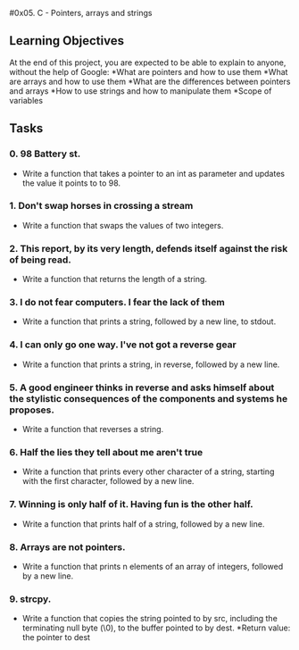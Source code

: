 #0x05. C - Pointers, arrays and strings
## Learning Objectives
At the end of this project, you are expected to be able to explain to anyone, without the help of Google:
*What are pointers and how to use them
*What are arrays and how to use them
*What are the differences between pointers and arrays
*How to use strings and how to manipulate them
*Scope of variables
## Tasks
### 0. 98 Battery st.
* Write a function that takes a pointer to an int as parameter and updates the value it points to to 98.
### 1. Don't swap horses in crossing a stream
* Write a function that swaps the values of two integers.
### 2. This report, by its very length, defends itself against the risk of being read.
* Write a function that returns the length of a string.
### 3. I do not fear computers. I fear the lack of them
* Write a function that prints a string, followed by a new line, to stdout.
### 4. I can only go one way. I've not got a reverse gear
* Write a function that prints a string, in reverse, followed by a new line.
### 5. A good engineer thinks in reverse and asks himself about the stylistic consequences of the components and systems he proposes.
* Write a function that reverses a string.
### 6. Half the lies they tell about me aren't true
* Write a function that prints every other character of a string, starting with the first character, followed by a new line.
### 7. Winning is only half of it. Having fun is the other half.
* Write a function that prints half of a string, followed by a new line.
### 8. Arrays are not pointers.
* Write a function that prints n elements of an array of integers, followed by a new line.
### 9. strcpy.
* Write a function that copies the string pointed to by src, including the terminating null byte (\0), to the buffer pointed to by dest.
*Return value: the pointer to dest